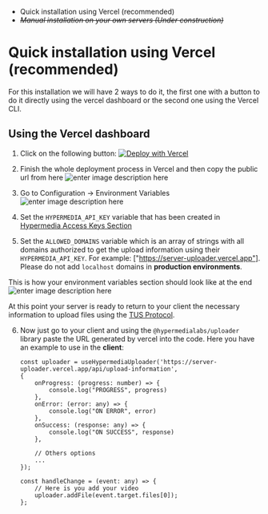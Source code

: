 - Quick installation using Vercel (recommended)
- _~~Manual installation on your own servers (Under construction)~~_

# Quick installation using Vercel (recommended)

For this installation we will have 2 ways to do it, the first one with a button to do it directly using the vercel dashboard or the second one using the Vercel CLI.

## Using the Vercel dashboard

1.  Click on the following button:
    [![Deploy with Vercel](https://vercel.com/button)](https://vercel.com/new/clone?**repository-url=https%3A%2F%2Fgithub.com%2Fvercel%2Fnext.js%2Ftree%2Fcanary%2Fexamples%2Fhello-world**)

2.  Finish the whole deployment process in Vercel and then copy the public url from here ![enter image description here](https://kpuytupfffedzdqkabsx.supabase.co/storage/v1/object/public/Documentation%20Images/SCR-20240117-injs.png)

3.  Go to Configuration -> Environment Variables
    ![enter image description here](https://kpuytupfffedzdqkabsx.supabase.co/storage/v1/object/public/Documentation%20Images/SCR-20240117-iocb.png)

4.  Set the `HYPERMEDIA_API_KEY` variable that has been created in [Hypermedia Access Keys Section](https://hypermedia.link/account/accesskeys)

5.  Set the `ALLOWED_DOMAINS` variable which is an array of strings with all domains authorized to get the upload information using their `HYPERMEDIA_API_KEY`. For example: ["https://server-uploader.vercel.app"]. Please do not add `localhost` domains in **production environments**.

This is how your environment variables section should look like at the end
![enter image description here](https://kpuytupfffedzdqkabsx.supabase.co/storage/v1/object/public/Documentation%20Images/SCR-20240117-iqxv.png)

At this point your server is ready to return to your client the necessary information to upload files using the [TUS Protocol](https://tus.io/).

6.  Now just go to your client and using the `@hypermedialabs/uploader` library paste the URL generated by vercel into the code. Here you have an example to use in the **client**:

        const uploader = useHypermediaUploader('https://server-uploader.vercel.app/api/upload-information',
        {
        	onProgress: (progress: number) => {
        		console.log("PROGRESS", progress)
        	},
        	onError: (error: any) => {
        		console.log("ON ERROR", error)
        	},
        	onSuccess: (response: any) => {
        		console.log("ON SUCCESS", response)
        	},

        	// Others options
        	...
        });

        const handleChange = (event: any) => {
        	// Here is you add your video
        	uploader.addFile(event.target.files[0]);
        };
